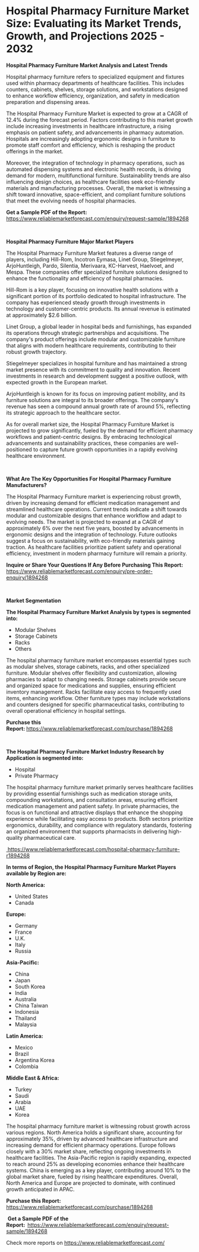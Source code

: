 <p><h1>Hospital Pharmacy Furniture Market Size: Evaluating its Market Trends, Growth, and Projections 2025 - 2032</h1></p><p><strong>Hospital Pharmacy Furniture Market Analysis and Latest Trends</strong></p>
<p><p>Hospital pharmacy furniture refers to specialized equipment and fixtures used within pharmacy departments of healthcare facilities. This includes counters, cabinets, shelves, storage solutions, and workstations designed to enhance workflow efficiency, organization, and safety in medication preparation and dispensing areas. </p><p>The Hospital Pharmacy Furniture Market is expected to grow at a CAGR of 12.4% during the forecast period. Factors contributing to this market growth include increasing investments in healthcare infrastructure, a rising emphasis on patient safety, and advancements in pharmacy automation. Hospitals are increasingly adopting ergonomic designs in furniture to promote staff comfort and efficiency, which is reshaping the product offerings in the market. </p><p>Moreover, the integration of technology in pharmacy operations, such as automated dispensing systems and electronic health records, is driving demand for modern, multifunctional furniture. Sustainability trends are also influencing design choices, as healthcare facilities seek eco-friendly materials and manufacturing processes. Overall, the market is witnessing a shift toward innovative, space-efficient, and compliant furniture solutions that meet the evolving needs of hospital pharmacies.</p></p>
<p><strong>Get a Sample PDF of the Report:&nbsp;</strong> <a href="https://www.reliablemarketforecast.com/enquiry/request-sample/1894268?utm_campaign=3096&utm_medium=2&utm_source=Github&utm_content=ia&utm_term=28032025&utm_id=hospital-pharmacy-furniture">https://www.reliablemarketforecast.com/enquiry/request-sample/1894268</a></p>
<p>&nbsp;</p>
<p><strong>Hospital Pharmacy Furniture Major Market Players</strong></p>
<p><p>The Hospital Pharmacy Furniture Market features a diverse range of players, including Hill-Rom, Incotron Eymasa, Linet Group, Stiegelmeyer, ArjoHuntleigh, Pardo, Silentia, Merivaara, KC-Harvest, Haelvoet, and Mespa. These companies offer specialized furniture solutions designed to enhance the functionality and efficiency of hospital pharmacies.</p><p>Hill-Rom is a key player, focusing on innovative health solutions with a significant portion of its portfolio dedicated to hospital infrastructure. The company has experienced steady growth through investments in technology and customer-centric products. Its annual revenue is estimated at approximately $2.6 billion.</p><p>Linet Group, a global leader in hospital beds and furnishings, has expanded its operations through strategic partnerships and acquisitions. The company's product offerings include modular and customizable furniture that aligns with modern healthcare requirements, contributing to their robust growth trajectory.</p><p>Stiegelmeyer specializes in hospital furniture and has maintained a strong market presence with its commitment to quality and innovation. Recent investments in research and development suggest a positive outlook, with expected growth in the European market.</p><p>ArjoHuntleigh is known for its focus on improving patient mobility, and its furniture solutions are integral to its broader offerings. The company's revenue has seen a compound annual growth rate of around 5%, reflecting its strategic approach to the healthcare sector.</p><p>As for overall market size, the Hospital Pharmacy Furniture Market is projected to grow significantly, fueled by the demand for efficient pharmacy workflows and patient-centric designs. By embracing technological advancements and sustainability practices, these companies are well-positioned to capture future growth opportunities in a rapidly evolving healthcare environment.</p></p>
<p>&nbsp;</p>
<p><strong>What Are The Key Opportunities For Hospital Pharmacy Furniture Manufacturers?</strong></p>
<p><p>The Hospital Pharmacy Furniture market is experiencing robust growth, driven by increasing demand for efficient medication management and streamlined healthcare operations. Current trends indicate a shift towards modular and customizable designs that enhance workflow and adapt to evolving needs. The market is projected to expand at a CAGR of approximately 6% over the next five years, boosted by advancements in ergonomic designs and the integration of technology. Future outlooks suggest a focus on sustainability, with eco-friendly materials gaining traction. As healthcare facilities prioritize patient safety and operational efficiency, investment in modern pharmacy furniture will remain a priority.</p></p>
<p><strong>Inquire or Share Your Questions If Any Before Purchasing This Report:</strong> <a href="https://www.reliablemarketforecast.com/enquiry/pre-order-enquiry/1894268?utm_campaign=3096&utm_medium=2&utm_source=Github&utm_content=ia&utm_term=28032025&utm_id=hospital-pharmacy-furniture">https://www.reliablemarketforecast.com/enquiry/pre-order-enquiry/1894268</a></p>
<p>&nbsp;</p>
<p><strong>Market Segmentation</strong></p>
<p><strong>The Hospital Pharmacy Furniture Market Analysis by types is segmented into:</strong></p>
<p><ul><li>Modular Shelves</li><li>Storage Cabinets</li><li>Racks</li><li>Others</li></ul></p>
<p><p>The hospital pharmacy furniture market encompasses essential types such as modular shelves, storage cabinets, racks, and other specialized furniture. Modular shelves offer flexibility and customization, allowing pharmacies to adapt to changing needs. Storage cabinets provide secure and organized space for medications and supplies, ensuring efficient inventory management. Racks facilitate easy access to frequently used items, enhancing workflow. Other furniture types may include workstations and counters designed for specific pharmaceutical tasks, contributing to overall operational efficiency in hospital settings.</p></p>
<p><strong>Purchase this Report:&nbsp;</strong><a href="https://www.reliablemarketforecast.com/purchase/1894268?utm_campaign=3096&utm_medium=2&utm_source=Github&utm_content=ia&utm_term=28032025&utm_id=hospital-pharmacy-furniture">https://www.reliablemarketforecast.com/purchase/1894268</a></p>
<p>&nbsp;</p>
<p><strong>The Hospital Pharmacy Furniture Market Industry Research by Application is segmented into:</strong></p>
<p><ul><li>Hospital</li><li>Private Pharmacy</li></ul></p>
<p><p>The hospital pharmacy furniture market primarily serves healthcare facilities by providing essential furnishings such as medication storage units, compounding workstations, and consultation areas, ensuring efficient medication management and patient safety. In private pharmacies, the focus is on functional and attractive displays that enhance the shopping experience while facilitating easy access to products. Both sectors prioritize ergonomics, durability, and compliance with regulatory standards, fostering an organized environment that supports pharmacists in delivering high-quality pharmaceutical care.</p></p>
<p><a href="https://www.reliablemarketforecast.com/hospital-pharmacy-furniture-r1894268?utm_campaign=3096&utm_medium=2&utm_source=Github&utm_content=ia&utm_term=28032025&utm_id=hospital-pharmacy-furniture">&nbsp;https://www.reliablemarketforecast.com/hospital-pharmacy-furniture-r1894268</a></p>
<p><strong>In terms of Region, the Hospital Pharmacy Furniture Market Players available by Region are:</strong></p>
<p>
    <p> <strong> North America: </strong>
        <ul>
            <li>United States</li>
            <li>Canada</li>
        </ul>
        </p> 
    <p> <strong> Europe: </strong>
        <ul>
            <li>Germany</li>
            <li>France</li>
            <li>U.K.</li>
            <li>Italy</li>
            <li>Russia</li>
        </ul>
        </p> 
    <p> <strong> Asia-Pacific: </strong>
        <ul>
            <li>China</li>
            <li>Japan</li>
            <li>South Korea</li>
            <li>India</li>
            <li>Australia</li>
            <li>China Taiwan</li>
            <li>Indonesia</li>
            <li>Thailand</li>
            <li>Malaysia</li>
        </ul>
        </p> 
    <p> <strong> Latin America: </strong>
        <ul>
            <li>Mexico</li>
            <li>Brazil</li>
            <li>Argentina Korea</li>
            <li>Colombia</li>
        </ul>
        </p> 
    <p> <strong> Middle East & Africa: </strong>
        <ul>
            <li>Turkey</li>
            <li>Saudi</li>
            <li>Arabia</li>
            <li>UAE</li>
            <li>Korea</li>
        </ul>
    </p>
    </p>
<p><p>The hospital pharmacy furniture market is witnessing robust growth across various regions. North America holds a significant share, accounting for approximately 35%, driven by advanced healthcare infrastructure and increasing demand for efficient pharmacy operations. Europe follows closely with a 30% market share, reflecting ongoing investments in healthcare facilities. The Asia-Pacific region is rapidly expanding, expected to reach around 25% as developing economies enhance their healthcare systems. China is emerging as a key player, contributing around 10% to the global market share, fueled by rising healthcare expenditures. Overall, North America and Europe are projected to dominate, with continued growth anticipated in APAC.</p></p>
<p><strong>Purchase this Report: </strong><a href="https://www.reliablemarketforecast.com/purchase/1894268?utm_campaign=3096&utm_medium=2&utm_source=Github&utm_content=ia&utm_term=28032025&utm_id=hospital-pharmacy-furniture">https://www.reliablemarketforecast.com/purchase/1894268</a></p>
<p>&nbsp;<strong>Get a Sample PDF of the Report:&nbsp;&nbsp;</strong><a href="https://www.reliablemarketforecast.com/enquiry/request-sample/1894268?utm_campaign=3096&utm_medium=2&utm_source=Github&utm_content=ia&utm_term=28032025&utm_id=hospital-pharmacy-furniture">https://www.reliablemarketforecast.com/enquiry/request-sample/1894268</a></p>
<p><strong></strong></p>
<p>Check more reports on <a href="https://www.reliablemarketforecast.com/?utm_campaign=3096&utm_medium=2&utm_source=Github&utm_content=ia&utm_term=28032025&utm_id=hospital-pharmacy-furniture">https://www.reliablemarketforecast.com/</a></p>